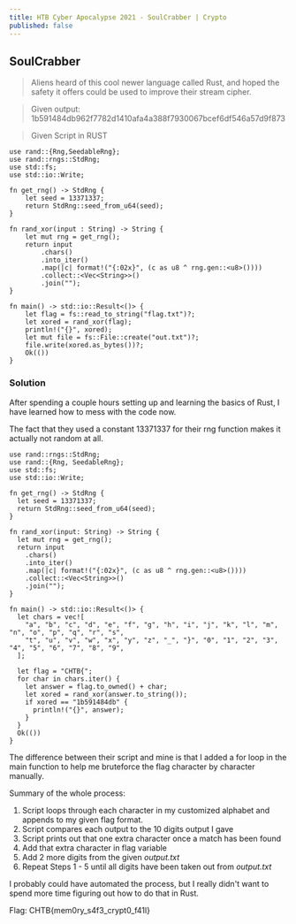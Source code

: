 ```yaml
---
title: HTB Cyber Apocalypse 2021 - SoulCrabber | Crypto
published: false
---
```


## [](#header-2)SoulCrabber

> Aliens heard of this cool newer language called Rust, and hoped the safety it offers could be used to improve their stream cipher.

> Given output: 1b591484db962f7782d1410afa4a388f7930067bcef6df546a57d9f873

> Given Script in RUST

```
use rand::{Rng,SeedableRng};
use rand::rngs::StdRng;
use std::fs;
use std::io::Write;

fn get_rng() -> StdRng {
    let seed = 13371337;
    return StdRng::seed_from_u64(seed);
}

fn rand_xor(input : String) -> String {
    let mut rng = get_rng();
    return input
        .chars()
        .into_iter()
        .map(|c| format!("{:02x}", (c as u8 ^ rng.gen::<u8>())))
        .collect::<Vec<String>>()
        .join("");
}

fn main() -> std::io::Result<()> {
    let flag = fs::read_to_string("flag.txt")?;
    let xored = rand_xor(flag);
    println!("{}", xored);
    let mut file = fs::File::create("out.txt")?;
    file.write(xored.as_bytes())?;
    Ok(())
}

```

### [](#header-3)Solution

After spending a couple hours setting up and learning the basics of Rust, I have learned how to mess with the code now.

The fact that they used a constant 13371337 for their rng function makes it actually not random at all. 

```
use rand::rngs::StdRng;
use rand::{Rng, SeedableRng};
use std::fs;
use std::io::Write;

fn get_rng() -> StdRng {
  let seed = 13371337;
  return StdRng::seed_from_u64(seed);
}

fn rand_xor(input: String) -> String {
  let mut rng = get_rng();
  return input
    .chars()
    .into_iter()
    .map(|c| format!("{:02x}", (c as u8 ^ rng.gen::<u8>())))
    .collect::<Vec<String>>()
    .join("");
}

fn main() -> std::io::Result<()> {
  let chars = vec![
    "a", "b", "c", "d", "e", "f", "g", "h", "i", "j", "k", "l", "m", "n", "o", "p", "q", "r", "s",
    "t", "u", "v", "w", "x", "y", "z", "_", "}", "0", "1", "2", "3", "4", "5", "6", "7", "8", "9",
  ];

  let flag = "CHTB{";
  for char in chars.iter() {
    let answer = flag.to_owned() + char;
    let xored = rand_xor(answer.to_string());
    if xored == "1b591484db" {
      println!("{}", answer);
    }
  }
  Ok(())
}
```

The difference between their script and mine is that I added a for loop in the main function to help me bruteforce the flag character by character manually.

Summary of the whole process:
1. Script loops through each character in my customized alphabet and appends to my given flag format.
2. Script compares each output to the 10 digits output I gave
3. Script prints out that one extra character once a match has been found
4. Add that extra character in flag variable
5. Add 2 more digits from the given _output.txt_
6. Repeat Steps 1 - 5 until all digits have been taken out from _output.txt_

I probably could have automated the process, but I really didn't want to spend more time figuring out how to do that in Rust.

Flag: CHTB{mem0ry_s4f3_crypt0_f41l} 
